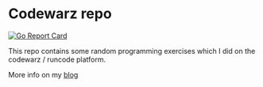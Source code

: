 # Codewarz repo

[![Go Report Card](https://goreportcard.com/badge/github.com/florianakos/codewarz)](https://goreportcard.com/report/github.com/florianakos/codewarz)

This repo contains some random programming exercises which I did on the codewarz / runcode platform. 

More info on my [blog](https://flrnks.netlify.app/post/runcode/)

